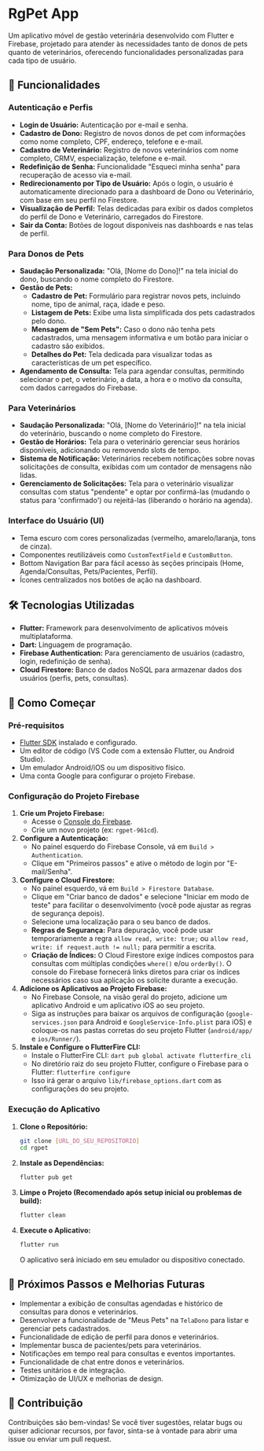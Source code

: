 # RgPet App

Um aplicativo móvel de gestão veterinária desenvolvido com Flutter e Firebase, projetado para atender às necessidades tanto de donos de pets quanto de veterinários, oferecendo funcionalidades personalizadas para cada tipo de usuário.

## 🌟 Funcionalidades

### Autenticação e Perfis
* **Login de Usuário:** Autenticação por e-mail e senha.
* **Cadastro de Dono:** Registro de novos donos de pet com informações como nome completo, CPF, endereço, telefone e e-mail.
* **Cadastro de Veterinário:** Registro de novos veterinários com nome completo, CRMV, especialização, telefone e e-mail.
* **Redefinição de Senha:** Funcionalidade "Esqueci minha senha" para recuperação de acesso via e-mail.
* **Redirecionamento por Tipo de Usuário:** Após o login, o usuário é automaticamente direcionado para a dashboard de Dono ou Veterinário, com base em seu perfil no Firestore.
* **Visualização de Perfil:** Telas dedicadas para exibir os dados completos do perfil de Dono e Veterinário, carregados do Firestore.
* **Sair da Conta:** Botões de logout disponíveis nas dashboards e nas telas de perfil.

### Para Donos de Pets
* **Saudação Personalizada:** "Olá, [Nome do Dono]!" na tela inicial do dono, buscando o nome completo do Firestore.
* **Gestão de Pets:**
    * **Cadastro de Pet:** Formulário para registrar novos pets, incluindo nome, tipo de animal, raça, idade e peso.
    * **Listagem de Pets:** Exibe uma lista simplificada dos pets cadastrados pelo dono.
    * **Mensagem de "Sem Pets":** Caso o dono não tenha pets cadastrados, uma mensagem informativa e um botão para iniciar o cadastro são exibidos.
    * **Detalhes do Pet:** Tela dedicada para visualizar todas as características de um pet específico.
* **Agendamento de Consulta:** Tela para agendar consultas, permitindo selecionar o pet, o veterinário, a data, a hora e o motivo da consulta, com dados carregados do Firebase.

### Para Veterinários
* **Saudação Personalizada:** "Olá, [Nome do Veterinário]!" na tela inicial do veterinário, buscando o nome completo do Firestore.
* **Gestão de Horários:** Tela para o veterinário gerenciar seus horários disponíveis, adicionando ou removendo slots de tempo.
* **Sistema de Notificação:** Veterinários recebem notificações sobre novas solicitações de consulta, exibidas com um contador de mensagens não lidas.
* **Gerenciamento de Solicitações:** Tela para o veterinário visualizar consultas com status "pendente" e optar por confirmá-las (mudando o status para 'confirmado') ou rejeitá-las (liberando o horário na agenda).

### Interface do Usuário (UI)
* Tema escuro com cores personalizadas (vermelho, amarelo/laranja, tons de cinza).
* Componentes reutilizáveis como `CustomTextField` e `CustomButton`.
* Bottom Navigation Bar para fácil acesso às seções principais (Home, Agenda/Consultas, Pets/Pacientes, Perfil).
* Ícones centralizados nos botões de ação na dashboard.

## 🛠️ Tecnologias Utilizadas

* **Flutter:** Framework para desenvolvimento de aplicativos móveis multiplataforma.
* **Dart:** Linguagem de programação.
* **Firebase Authentication:** Para gerenciamento de usuários (cadastro, login, redefinição de senha).
* **Cloud Firestore:** Banco de dados NoSQL para armazenar dados dos usuários (perfis, pets, consultas).

## 🚀 Como Começar

### Pré-requisitos

* [Flutter SDK](https://flutter.dev/docs/get-started/install) instalado e configurado.
* Um editor de código (VS Code com a extensão Flutter, ou Android Studio).
* Um emulador Android/iOS ou um dispositivo físico.
* Uma conta Google para configurar o projeto Firebase.

### Configuração do Projeto Firebase

1.  **Crie um Projeto Firebase:**
    * Acesse o [Console do Firebase](https://console.firebase.google.com/).
    * Crie um novo projeto (ex: `rgpet-961cd`).
2.  **Configure a Autenticação:**
    * No painel esquerdo do Firebase Console, vá em `Build > Authentication`.
    * Clique em "Primeiros passos" e ative o método de login por "E-mail/Senha".
3.  **Configure o Cloud Firestore:**
    * No painel esquerdo, vá em `Build > Firestore Database`.
    * Clique em "Criar banco de dados" e selecione "Iniciar em modo de teste" para facilitar o desenvolvimento (você pode ajustar as regras de segurança depois).
    * Selecione uma localização para o seu banco de dados.
    * **Regras de Segurança:** Para depuração, você pode usar temporariamente a regra `allow read, write: true;` ou `allow read, write: if request.auth != null;` para permitir a escrita.
    * **Criação de Índices:** O Cloud Firestore exige índices compostos para consultas com múltiplas condições `where()` e/ou `orderBy()`. O console do Firebase fornecerá links diretos para criar os índices necessários caso sua aplicação os solicite durante a execução.
4.  **Adicione os Aplicativos ao Projeto Firebase:**
    * No Firebase Console, na visão geral do projeto, adicione um aplicativo Android e um aplicativo iOS ao seu projeto.
    * Siga as instruções para baixar os arquivos de configuração (`google-services.json` para Android e `GoogleService-Info.plist` para iOS) e coloque-os nas pastas corretas do seu projeto Flutter (`android/app/` e `ios/Runner/`).
5.  **Instale e Configure o FlutterFire CLI:**
    * Instale o FlutterFire CLI: `dart pub global activate flutterfire_cli`
    * No diretório raiz do seu projeto Flutter, configure o Firebase para o Flutter: `flutterfire configure`
    * Isso irá gerar o arquivo `lib/firebase_options.dart` com as configurações do seu projeto.

### Execução do Aplicativo

1.  **Clone o Repositório:**
    ```bash
    git clone [URL_DO_SEU_REPOSITORIO]
    cd rgpet
    ```
2.  **Instale as Dependências:**
    ```bash
    flutter pub get
    ```
3.  **Limpe o Projeto (Recomendado após setup inicial ou problemas de build):**
    ```bash
    flutter clean
    ```
4.  **Execute o Aplicativo:**
    ```bash
    flutter run
    ```
    O aplicativo será iniciado em seu emulador ou dispositivo conectado.

## 🚀 Próximos Passos e Melhorias Futuras

* Implementar a exibição de consultas agendadas e histórico de consultas para donos e veterinários.
* Desenvolver a funcionalidade de "Meus Pets" na `TelaDono` para listar e gerenciar pets cadastrados.
* Funcionalidade de edição de perfil para donos e veterinários.
* Implementar busca de pacientes/pets para veterinários.
* Notificações em tempo real para consultas e eventos importantes.
* Funcionalidade de chat entre donos e veterinários.
* Testes unitários e de integração.
* Otimização de UI/UX e melhorias de design.

## 🤝 Contribuição

Contribuições são bem-vindas! Se você tiver sugestões, relatar bugs ou quiser adicionar recursos, por favor, sinta-se à vontade para abrir uma issue ou enviar um pull request.